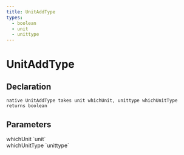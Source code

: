 ```yaml
---
title: UnitAddType
types:
  - boolean
  - unit
  - unittype
---
```


# UnitAddType

## Declaration

```
native UnitAddType takes unit whichUnit, unittype whichUnitType returns boolean
```

## Parameters
<dl>
  <dt>whichUnit `unit`</dt>
  <dd></dd>

  <dt>whichUnitType `unittype`</dt>
  <dd></dd>
</dl>